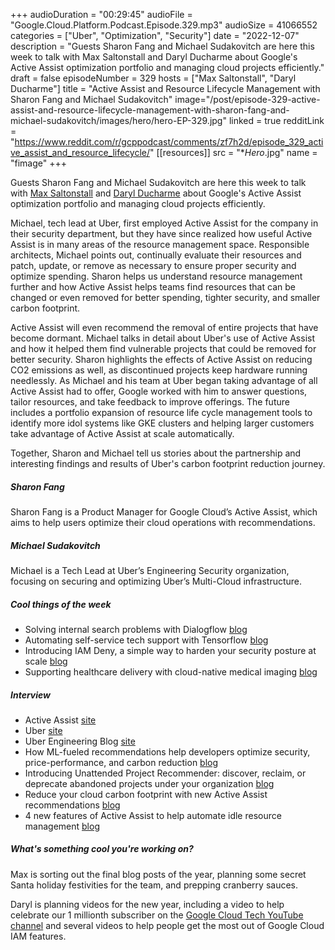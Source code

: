 +++
audioDuration = "00:29:45"
audioFile = "Google.Cloud.Platform.Podcast.Episode.329.mp3"
audioSize = 41066552
categories = ["Uber", "Optimization", "Security"]
date = "2022-12-07"
description = "Guests Sharon Fang and Michael Sudakovitch are here this week to talk with Max Saltonstall and Daryl Ducharme about Google's Active Assist optimization portfolio and managing cloud projects efficiently."
draft = false
episodeNumber = 329
hosts = ["Max Saltonstall", "Daryl Ducharme"]
title = "Active Assist and Resource Lifecycle Management with Sharon Fang and Michael Sudakovitch" 
image="/post/episode-329-active-assist-and-resource-lifecycle-management-with-sharon-fang-and-michael-sudakovitch/images/hero/hero-EP-329.jpg"
linked = true
redditLink = "https://www.reddit.com/r/gcppodcast/comments/zf7h2d/episode_329_active_assist_and_resource_lifecycle/"
[[resources]]
  src = "**Hero*.jpg"
  name = "fimage"
+++

Guests Sharon Fang and Michael Sudakovitch are here this week to talk with [Max Saltonstall](https://twitter.com/maxsaltonstall) and [Daryl Ducharme](https://twitter.com/spoilerdiacre) about Google's Active Assist optimization portfolio and managing cloud projects efficiently.

Michael, tech lead at Uber, first employed Active Assist for the company in their security department, but they have since realized how useful Active Assist is in many areas of the resource management space. Responsible architects, Michael points out, continually evaluate their resources and patch, update, or remove as necessary to ensure proper security and optimize spending. Sharon helps us understand resource management further and how Active Assist helps teams find resources that can be changed or even removed for better spending, tighter security, and smaller carbon footprint.

Active Assist will even recommend the removal of entire projects that have become dormant. Michael talks in detail about Uber's use of Active Assist and how it helped them find vulnerable projects that could be removed for better security. Sharon highlights the effects of Active Assist on reducing CO2 emissions as well, as discontinued projects keep hardware running needlessly. As Michael and his team at Uber began taking advantage of all Active Assist had to offer, Google worked with him to answer questions, tailor resources, and take feedback to improve offerings. The future includes a portfolio expansion of resource life cycle management tools to identify more idol systems like GKE clusters and helping larger customers take advantage of Active Assist at scale automatically. 

Together, Sharon and Michael tell us stories about the partnership and interesting findings and results of Uber's carbon footprint reduction journey.
 
##### Sharon Fang

Sharon Fang is a Product Manager for Google Cloud’s Active Assist, which aims to help users optimize their cloud operations with recommendations. 

##### Michael Sudakovitch

Michael is a Tech Lead at Uber’s Engineering Security organization, focusing on securing and optimizing Uber’s Multi-Cloud infrastructure.

##### Cool things of the week

* Solving internal search problems with Dialogflow [blog](https://cloud.google.com/blog/topics/developers-practitioners/solving-internal-search-problems-dialogflow)
* Automating self-service tech support with Tensorflow [blog](https://cloud.google.com/blog/topics/developers-practitioners/automating-self-service-tech-support-with-tensorflow)
* Introducing IAM Deny, a simple way to harden your security posture at scale [blog](https://cloud.google.com/blog/products/identity-security/introducing-iam-deny)
* Supporting healthcare delivery with cloud-native medical imaging [blog](https://cloud.google.com/blog/topics/healthcare-life-sciences/5-advantages-of-cloud-native-medical-imaging)
 
##### Interview

* Active Assist [site](https://cloud.google.com/solutions/active-assist)
* Uber [site](https://www.uber.com)
* Uber Engineering Blog [site](https://www.uber.com/blog/north-carolina/engineering/)
* How ML-fueled recommendations help developers optimize security, price-performance, and carbon reduction [blog](https://cloud.google.com/blog/products/management-tools/exciting-updates-on-active-assist-from-google-cloud-next22)
* Introducing Unattended Project Recommender: discover, reclaim, or deprecate abandoned projects under your organization [blog](https://cloud.google.com/blog/products/identity-security/google-cloud-launches-unattended-project-recommender)
* Reduce your cloud carbon footprint with new Active Assist recommendations [blog](https://cloud.google.com/blog/topics/sustainability/reduce-your-cloud-carbon-footprint-with-active-assist)
* 4 new features of Active Assist to help automate idle resource management [blog](https://cloud.google.com/blog/products/management-tools/new-features-unattended-project-recommender)

##### What's something cool you're working on?

Max is sorting out the final blog posts of the year, planning some secret Santa holiday festivities for the team, and prepping cranberry sauces.

Daryl is planning videos for the new year, including a video to help celebrate our 1 millionth subscriber on the [Google Cloud Tech YouTube channel](https://www.youtube.com/@googlecloudtech) and several videos to help people get the most out of Google Cloud IAM features.



